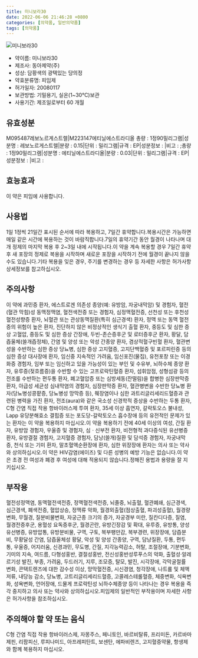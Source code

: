```yaml
---
title: 미니보라30
date: 2022-06-06 21:46:28 +0800
categories: [의약품, 일반의약품]
tags: [의약품]
---
```

![미니보라30](https://nedrug.mfds.go.kr/pbp/cmn/itemImageDownload/147427703001400063)

- 약이름: 미니보라30
- 제조사: 동아제약(주)
- 성상: 담황색의 광택있는 당의정
- 약효분류명: 피임제
- 허가일자: 20080117
- 보관방법: 기밀용기, 실온(1~30℃)보관
- 사용기간: 제조일로부터 60 개월
## 유효성분
M095487레보노르게스트렐|M223147에티닐에스트라디올
총량 : 1정90밀리그램|성분명 : 레보노르게스트렐|분량 : 0.15|단위 : 밀리그램|규격 : EP|성분정보 : |비고 : ;총량 : 1정90밀리그램|성분명 : 에티닐에스트라디올|분량 : 0.03|단위 : 밀리그램|규격 : EP|성분정보 : |비고 :
## 효능효과
이 약은 피임에 사용합니다.
## 사용법
1일 1정씩 21일간 표시된 순서에 따라 복용하고, 7일간 휴약합니다.복용시간은 가능하면 매일 같은 시간에 복용하는 것이 바람직합니다.7일의 휴약기간 동안 월경이 나타나며 대개 정제의 마지막 복용 후 2~3일 내에 시작됩니다.이 약을 계속 복용할 경우 7일간 휴약 후 새 포장의 정제로 복용을 시작하며 새로운 포장을 시작하기 전에 월경이 끝나지 않을 수도 있습니다.기타 복용을 잊은 경우, 주기를 변경하는 경우 등 자세한 사항은 허가사항 상세정보를 참고하십시오.
## 주의사항
이 약에 과민증 환자, 에스트로겐 의존성 종양(예: 유방암, 자궁내막암) 및 경험자, 혈전(혈관 막힘)성 동맥정맥염, 혈전색전증 또는 경험자, 심정맥혈전증, 선천성 또는 후천성 혈전성향증 환자, 뇌혈관 또는 관상동맥질환(특히 심근경색) 환자, 정맥 또는 동맥 혈전증의 위험이 높은 환자, 진단하지 않은 비정상적인 생식기 출혈 환자, 중등도 및 심한 증상 고혈압, 중등도 및 심한 증상 간장애, 두빈-존슨증후군 및 로터증후군 환자, 황달, 담즙울체(쓸개즙정체), 간염 및 양성 또는 악성 간종양 환자, 겸상적혈구빈혈 환자, 혈관변성을 수반하는 심한 증상 당뇨병, 심한 증상 고지혈증, 고지단백혈증 및 포르피린증 등의 심한 증상 대사장애 환자, 임신중 지속적인 가려움, 임신포진(물집), 유천포창 또는 이경화증 경험자, 임부 또는 임신하고 있을 가능성이 있는 부인 및 수유부, 뇌하수체 종양 환자, 유루증(젖흐름증)을 수반할 수 있는 고프로락틴혈증 환자, 섬휘암점, 성형섬광 등의 전조를 수반하는 편두통 환자, 폐고혈압증 또는 심방세동(잔떨림)을 합병한 심장판막증환자, 아급성 세균성 심내막염의 경험자, 심장판막증 환자, 혈관병변을 수반한 당뇨병 환자(당뇨병성콩팥증, 당뇨병성 망막증 등), 췌장염이나 심한 과트리글리세리드혈증과 관련된 병력을 가진 환자, 전조(aura)와 같은 국소성 신경학적 증상을 수반하는 두통 환자, C형 간염 직접 작용 항바이러스제 투여 환자, 35세 이상 흡연자, 갈락토오스 불내성, Lapp 유당분해효소 결핍증 또는 포도당-갈락토오스 흡수장애 등의 유전적인 문제가 있는 환자는 이 약을 복용하지 마십시오.이 약을 복용하기 전에 40세 이상의 여성, 간질 환자, 유방암 경험자, 우울증 및 경험자, 심ㆍ신부전 환자, 비전형적 과다증식된 유선병증 환자, 유방결절 경험자, 고지혈증 경험자, 담낭(쓸개)질환 및 담석증 경험자, 자궁내막증, 천식 또는 기미 환자, 말초혈액순환장애 환자, 심한 위장장애 환자는 의사 또는 약사와 상의하십시오.이 약은 HIV감염(에이즈) 및 다른 성병의 예방 기능은 없습니다.이 약은 초경 전 여성과 폐경 후 여성에 대해 적용되지 않습니다.정해진 용법과 용량을 잘 지키십시오.
## 부작용
혈전성정맥염, 동맥혈전색전증, 정맥혈전색전증, 뇌졸중, 뇌출혈, 혈관폐쇄, 심근경색, 심근경색, 폐색전증, 혈압상승, 정맥류 악화, 월경외출혈(점상출혈, 파괴성출혈), 월경량 변화, 무월경, 질분비물변화, 자궁근종 크기의 증가, 자궁경부 미란, 질칸디다증, 질염, 월경전증후군, 용혈성 요독증후군, 월경곤란, 유방긴장감 및 확대, 유루증, 유방통, 양성유선병증, 유방압통, 유방분비물, 구역, 구토, 복부팽만감, 복부경련, 위장장애, 담즙분비, 무황달성 간염, 담즙울체성 황달, 악성 및 양성 간종양, 구역, 담낭질환, 두통, 편두통, 우울증, 어지러움, 신경과민, 무도병, 간질, 지각능력감소, 허탈, 조절장애, 기분변화, 기미의 지속, 여드름, 다형성홍반, 결절성홍반, 전신성홍반성루푸스의 악화, 출혈성·알레르기성 발진, 부종, 가려움, 두드러기, 지루, 조모증, 탈모, 발진, 시각장애, 각막굴절률 변화, 콘택트렌즈에 대한 감수성 이상, 망막혈전증, 시신경염, 청각장애, 나트륨 및 체액저류, 내당능 감소, 당뇨병, 고트리글리세리드혈증, 고콜레스테롤혈증, 체중변화, 식욕변화, 성욕변화, 언어장애, 드물게 프로락틴성 뇌하수체종양 등이 나타나는 경우 복용을 즉각 중지하고 의사 또는 약사와 상의하십시오.피임제의 일반적인 부작용이며 자세한 사항은 허가사항을 참조하십시오.
## 주의해야 할 약 또는 음식
C형 간염 직접 작용 항바이러스제, 자몽주스, 페니토인, 바르비탈류, 프리미돈, 카르바마제핀, 리팜피신, 루피나미드, 아프레피탄트, 보센탄, 에파비렌즈, 고지혈증약물, 항생제와 함께 복용하지 마십시오.
